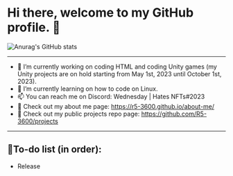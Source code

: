 # Hi there, welcome to my GitHub profile. 👋




![Anurag's GitHub stats](https://github-readme-stats.vercel.app/api?username=R5-3600&count_private=true&show_icons=true&theme=transparent)




__________________________________________________________________________________________________________________________________________________________




- 🔭 I’m currently working on coding HTML and coding Unity games (my Unity projects are on hold starting from May 1st, 2023 until October 1st, 2023).
- 🌱 I’m currently learning on how to code on Linux.
- 📫 You can reach me on Discord: Wednesday | Hates NFTs#2023
- 🔗 Check out my about me page: https://r5-3600.github.io/about-me/
- 🔗 Check out my public projects repo page: https://github.com/R5-3600/projects




__________________________________________________________________________________________________________________________________________________________




## 📝To-do list (in order):
- Release
